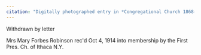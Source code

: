 ```yaml
---
citation: "Digitally photographed entry in *Congregational Church 1868-1933 Minutes of Meetings and Membership*, used with permission from Caroline Valley Community Church."
---
```

Withdrawn by letter

Mrs Mary Forbes Robinson rec'd Oct 4, 1914 into membership by the First Pres. Ch. of Ithaca N.Y.

